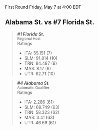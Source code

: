 First Round
Friday, May 7 at 4:00 EDT
## Alabama St. vs #7 Florida St.

> ***#1 Florida St.***  
> <sub>Regional Host</sub>  
> Ratings  
> - ITA: 55.151 (7)  
> - SLM: 91.814 (10)  
> - TRN: 84.487 (9)  
> - MAS: 8.17 (9)  
> - UTR: 62.71 (10)  

> ***#4 Alabama St.***  
> <sub>Automatic Qualifier</sub>  
> Ratings  
> - ITA: 2.286 (61)  
> - SLM: 69.749 (63)  
> - TRN: 58.323 (62)  
> - MAS: 3.41 (63)  
> - UTR: 46.66 (61)  